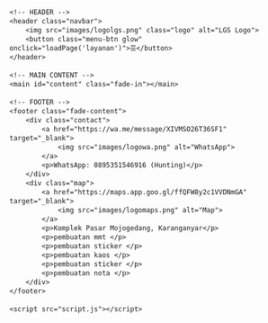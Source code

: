 <!DOCTYPE html>
<html lang="id">
<head>
    <meta charset="UTF-8">
    <meta name="viewport" content="width=device-width, initial-scale=1.0">
    <title>LGS DigitPrint</title>
    <link rel="stylesheet" href="style.css">
</head>
<body style="background-image: url('images/bglgs.jpg');">

    <!-- HEADER -->
    <header class="navbar">
        <img src="images/logolgs.png" class="logo" alt="LGS Logo">
        <button class="menu-btn glow" onclick="loadPage('layanan')">☰</button>
    </header>

    <!-- MAIN CONTENT -->
    <main id="content" class="fade-in"></main>

    <!-- FOOTER -->
    <footer class="fade-content">
        <div class="contact">
            <a href="https://wa.me/message/XIVMSO26T36SF1" target="_blank">
                <img src="images/logowa.png" alt="WhatsApp">
            </a>
            <p>WhatsApp: 0895351546916 (Hunting)</p>
        </div>
        <div class="map">
            <a href="https://maps.app.goo.gl/ffQFW8y2c1VVDNmGA" target="_blank">
                <img src="images/logomaps.png" alt="Map">
            </a>
            <p>Komplek Pasar Mojogedang, Karanganyar</p>
            <p>pembuatan mmt </p>
            <p>pembuatan sticker </p>
            <p>pembuatan kaos </p>
            <p>pembuatan sticker </p>
            <p>pembuatan nota </p>     
        </div>
    </footer>

    <script src="script.js"></script>
</body>
</html>
